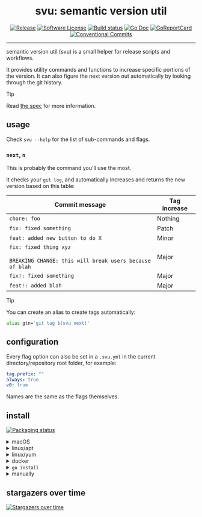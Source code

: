 <h1 align="center">svu: semantic version util</h1>

<p align="center">
<a href="https://github.com/caarlos0/svu/releases/latest"><img src="https://img.shields.io/github/release/caarlos0/svu.svg?style=for-the-badge" alt="Release"></a>
<a href="/LICENSE.md"><img src="https://img.shields.io/badge/license-MIT-brightgreen.svg?style=for-the-badge" alt="Software License"></a>
<a href="https://github.com/caarlos0/svu/actions?workflow=build"><img src="https://img.shields.io/github/actions/workflow/status/caarlos0/svu/build.yml?style=for-the-badge&branch=main" alt="Build status"></a>
<a href="http://godoc.org/github.com/caarlos0/svu/v2"><img src="https://img.shields.io/badge/godoc-reference-blue.svg?style=for-the-badge" alt="Go Doc"></a>
<a href="https://goreportcard.com/report/github.com/caarlos0/svu/v2"><img src="https://goreportcard.com/badge/github.com/caarlos0/svu/v2?style=for-the-badge" alt="GoReportCard"></a>
<a href="https://conventionalcommits.org"><img src="https://img.shields.io/badge/Conventional%20Commits-1.0.0-yellow.svg?style=for-the-badge" alt="Conventional Commits"></a>
</p>

<hr>

semantic version util (svu) is a small helper for release scripts and workflows.

It provides utility commands and functions to increase specific portions of the version.
It can also figure the next version out automatically by looking through the git history.

> [!TIP]
> Read [the spec][Semver] for more information.

## usage

Check `svu --help` for the list of sub-commands and flags.

### `next`, `n`

This is probably the command you'll use the most.

It checks your `git log`, and automatically increases and returns the new
version based on this table:

| Commit message                                                                         | Tag increase |
| -------------------------------------------------------------------------------------- | ------------ |
| `chore: foo`                                                                           | Nothing      |
| `fix: fixed something`                                                                 | Patch        |
| `feat: added new button to do X`                                                       | Minor        |
| `fix: fixed thing xyz`<br><br>`BREAKING CHANGE: this will break users because of blah` | Major        |
| `fix!: fixed something`                                                                | Major        |
| `feat!: added blah`                                                                    | Major        |

> [!TIP]
> You can create an alias to create tags automatically:
>
> ```bash
> alias gtn='git tag $(svu next)'
> ```

## configuration

Every flag option can also be set in a `.svu.yml` in the current
directory/repository root folder, for example:

```yaml
tag.prefix: ""
always: true
v0: true
```

Names are the same as the flags themselves.

## install

[![Packaging status](https://repology.org/badge/vertical-allrepos/svu.svg)](https://repology.org/project/svu/versions)

<details>
  <summary>macOS</summary>

```bash
brew install caarlos0/tap/svu
```

</details>

<details>
  <summary>linux/apt</summary>

```bash
echo 'deb [trusted=yes] https://apt.fury.io/caarlos0/ /' | sudo tee /etc/apt/sources.list.d/caarlos0.list
sudo apt update
sudo apt install svu
```

</details>

<details>
  <summary>linux/yum</summary>

```bash
echo '[caarlos0]
name=caarlos0
baseurl=https://yum.fury.io/caarlos0/
enabled=1
gpgcheck=0' | sudo tee /etc/yum.repos.d/caarlos0.repo
sudo yum install svu
```

</details>

<details>
  <summary>docker</summary>

```bash
docker run --rm -v $PWD:/tmp --workdir /tmp ghcr.io/caarlos0/svu --help
```

</details>

<details>
  <summary><code>go install</code></summary>

```bash
go install github.com/caarlos0/svu/v2@latest
```

</details>

<details>
  <summary>manually</summary>

Or download one from the [releases tab](https://github.com/caarlos0/svu/releases) and install manually.

</details>

## stargazers over time

[![Stargazers over time](https://starchart.cc/caarlos0/svu.svg)](https://starchart.cc/caarlos0/svu)

[Semver]: https://semver.org
